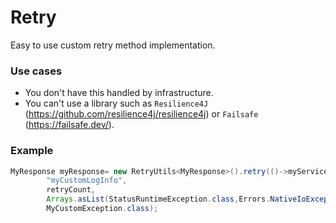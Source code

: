 # Retry

Easy to use custom retry method implementation.

### Use cases

- You don't have this handled by infrastructure.
- You can't use a library such as `Resilience4J` (https://github.com/resilience4j/resilience4j)
  or `Failsafe` (https://failsafe.dev/).

### Example

```java
MyResponse myResponse= new RetryUtils<MyResponse>().retry(()->myService.getById(id),
        "myCustomLogInfo",
        retryCount,
        Arrays.asList(StatusRuntimeException.class,Errors.NativeIoException.class),
        MyCustomException.class);
```
